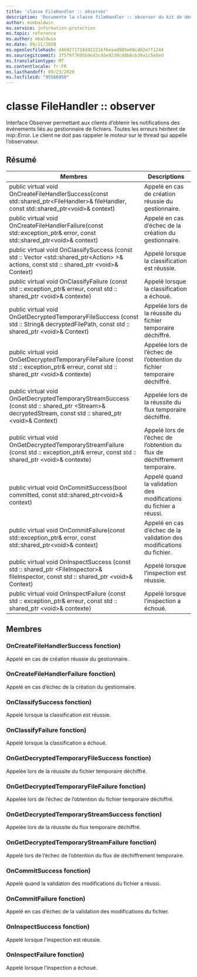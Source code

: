 ```yaml
---
title: 'classe FileHandler :: observer'
description: 'Documente la classe fileHandler :: observer du kit de développement logiciel (SDK) Microsoft Information Protection (MIP).'
author: msmbaldwin
ms.service: information-protection
ms.topic: reference
ms.author: mbaldwin
ms.date: 09/21/2020
ms.openlocfilehash: d469271718d422216f6eaad905e60cd82e7f1244
ms.sourcegitcommit: 3f5f9f7695b9ed3c45e9230cd8b8cb39a1c5a5ed
ms.translationtype: MT
ms.contentlocale: fr-FR
ms.lasthandoff: 09/23/2020
ms.locfileid: "95566950"
---
```

# <a name="class-filehandlerobserver"></a>classe FileHandler :: observer 
Interface Observer permettant aux clients d’obtenir les notifications des événements liés au gestionnaire de fichiers.
Toutes les erreurs héritent de mip::Error. Le client ne doit pas rappeler le moteur sur le thread qui appelle l’observateur.
  
## <a name="summary"></a>Résumé
 Membres                        | Descriptions                                
--------------------------------|---------------------------------------------
public virtual void OnCreateFileHandlerSuccess(const std::shared_ptr\<FileHandler\>& fileHandler, const std::shared_ptr\<void\>& context)  |  Appelé en cas de création réussie du gestionnaire.
public virtual void OnCreateFileHandlerFailure(const std::exception_ptr& error, const std::shared_ptr\<void\>& context)  |  Appelé en cas d’échec de la création du gestionnaire.
public virtual void OnClassifySuccess (const std :: Vector \<std::shared_ptr\<Action\> \>& actions, const std :: shared_ptr \<void\>& Context)  |  Appelé lorsque la classification est réussie.
public virtual void OnClassifyFailure (const std :: exception_ptr& erreur, const std :: shared_ptr \<void\>& contexte)  |  Appelé lorsque la classification a échoué.
public virtual void OnGetDecryptedTemporaryFileSuccess (const std :: String& decryptedFilePath, const std :: shared_ptr \<void\>& Context)  |  Appelée lors de la réussite du fichier temporaire déchiffré.
public virtual void OnGetDecryptedTemporaryFileFailure (const std :: exception_ptr& erreur, const std :: shared_ptr \<void\>& contexte)  |  Appelée lors de l’échec de l’obtention du fichier temporaire déchiffré.
public virtual void OnGetDecryptedTemporaryStreamSuccess (const std :: shared_ptr \<Stream\>& decryptedStream, const std :: shared_ptr \<void\>& Context)  |  Appelée lors de la réussite du flux temporaire déchiffré.
public virtual void OnGetDecryptedTemporaryStreamFailure (const std :: exception_ptr& erreur, const std :: shared_ptr \<void\>& contexte)  |  Appelé lors de l’échec de l’obtention du flux de déchiffrement temporaire.
public virtual void OnCommitSuccess(bool committed, const std::shared_ptr\<void\>& context)  |  Appelé quand la validation des modifications du fichier a réussi.
public virtual void OnCommitFailure(const std::exception_ptr& error, const std::shared_ptr\<void\>& context)  |  Appelé en cas d’échec de la validation des modifications du fichier.
public virtual void OnInspectSuccess (const std :: shared_ptr \<FileInspector\>& fileInspector, const std :: shared_ptr \<void\>& Context)  |  Appelé lorsque l’inspection est réussie.
public virtual void OnInspectFailure (const std :: exception_ptr& erreur, const std :: shared_ptr \<void\>& contexte)  |  Appelé lorsque l’inspection a échoué.
  
## <a name="members"></a>Membres
  
### <a name="oncreatefilehandlersuccess-function"></a>OnCreateFileHandlerSuccess fonction)
Appelé en cas de création réussie du gestionnaire.
  
### <a name="oncreatefilehandlerfailure-function"></a>OnCreateFileHandlerFailure fonction)
Appelé en cas d’échec de la création du gestionnaire.
  
### <a name="onclassifysuccess-function"></a>OnClassifySuccess fonction)
Appelé lorsque la classification est réussie.
  
### <a name="onclassifyfailure-function"></a>OnClassifyFailure fonction)
Appelé lorsque la classification a échoué.
  
### <a name="ongetdecryptedtemporaryfilesuccess-function"></a>OnGetDecryptedTemporaryFileSuccess fonction)
Appelée lors de la réussite du fichier temporaire déchiffré.
  
### <a name="ongetdecryptedtemporaryfilefailure-function"></a>OnGetDecryptedTemporaryFileFailure fonction)
Appelée lors de l’échec de l’obtention du fichier temporaire déchiffré.
  
### <a name="ongetdecryptedtemporarystreamsuccess-function"></a>OnGetDecryptedTemporaryStreamSuccess fonction)
Appelée lors de la réussite du flux temporaire déchiffré.
  
### <a name="ongetdecryptedtemporarystreamfailure-function"></a>OnGetDecryptedTemporaryStreamFailure fonction)
Appelé lors de l’échec de l’obtention du flux de déchiffrement temporaire.
  
### <a name="oncommitsuccess-function"></a>OnCommitSuccess fonction)
Appelé quand la validation des modifications du fichier a réussi.
  
### <a name="oncommitfailure-function"></a>OnCommitFailure fonction)
Appelé en cas d’échec de la validation des modifications du fichier.
  
### <a name="oninspectsuccess-function"></a>OnInspectSuccess fonction)
Appelé lorsque l’inspection est réussie.
  
### <a name="oninspectfailure-function"></a>OnInspectFailure fonction)
Appelé lorsque l’inspection a échoué.